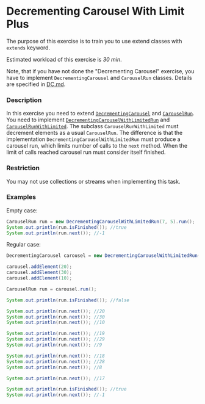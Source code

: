 # Decrementing Carousel With Limit Plus

The purpose of this exercise is to train you to use extend classes with `extends` keyword.

Estimated workload of this exercise is _30 min_.

Note, that if you have not done the "Decrementing Carousel" exercise,
you have to implement `DecrementingCarousel` and `CarouselRun` classes.
Details are specified in [DC.md](DC.md).

### Description

In this exercise you need to extend [`DecrementingCarousel`](src/main/java/com/epam/rd/autotasks/DecrementingCarousel.java)
and [`CarouselRun`](src/main/java/com/epam/rd/autotasks/CarouselRun.java).
You need to implement [`DecrementingCarouselWithLimitedRun`](src/main/java/com/epam/rd/autotasks/DecrementingCarouselWithLimitedRun.java) 
and [`CarouselRunWithLimited`](src/main/java/com/epam/rd/autotasks/CarouselRunWithLimited.java).
The subclass `CarouselRunWithLimited` must decrement elements as a usual `CarouselRun`.
The difference is that the implementation `DecrementingCarouselWithLimitedRun` 
must produce a carousel run, which limits number of calls to the `next` method.
When the limit of calls reached carousel run must consider itself finished.

### Restriction
You may not use collections or streams when implementing this task.

### Examples

Empty case:
```java
CarouselRun run = new DecrementingCarouselWithLimitedRun(7, 5).run();
System.out.println(run.isFinished()); //true
System.out.println(run.next()); //-1
```

Regular case:
```java
DecrementingCarousel carousel = new DecrementingCarouselWithLimitedRun(7, 10);

carousel.addElement(20);
carousel.addElement(30);
carousel.addElement(10);

CarouselRun run = carousel.run();

System.out.println(run.isFinished()); //false

System.out.println(run.next()); //20
System.out.println(run.next()); //30
System.out.println(run.next()); //10

System.out.println(run.next()); //19
System.out.println(run.next()); //29
System.out.println(run.next()); //9

System.out.println(run.next()); //18
System.out.println(run.next()); //28
System.out.println(run.next()); //8

System.out.println(run.next()); //17

System.out.println(run.isFinished()); //true
System.out.println(run.next()); //-1
```